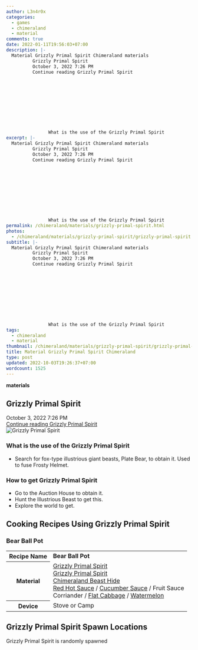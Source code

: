 ```yaml
---
author: L3n4r0x
categories:
  - games
  - chimeraland
  - material
comments: true
date: 2022-01-11T19:56:03+07:00
description: |-
  Material Grizzly Primal Spirit Chimeraland materials
          Grizzly Primal Spirit
          October 3, 2022 7:26 PM
          Continue reading Grizzly Primal Spirit
        
        
          
        
      
      
        
          
            
              
                What is the use of the Grizzly Primal Spirit
excerpt: |-
  Material Grizzly Primal Spirit Chimeraland materials
          Grizzly Primal Spirit
          October 3, 2022 7:26 PM
          Continue reading Grizzly Primal Spirit
        
        
          
        
      
      
        
          
            
              
                What is the use of the Grizzly Primal Spirit
permalink: /chimeraland/materials/grizzly-primal-spirit.html
photos:
  - /chimeraland/materials/grizzly-primal-spirit/grizzly-primal-spirit.webp
subtitle: |-
  Material Grizzly Primal Spirit Chimeraland materials
          Grizzly Primal Spirit
          October 3, 2022 7:26 PM
          Continue reading Grizzly Primal Spirit
        
        
          
        
      
      
        
          
            
              
                What is the use of the Grizzly Primal Spirit
tags:
  - chimeraland
  - material
thumbnail: /chimeraland/materials/grizzly-primal-spirit/grizzly-primal-spirit.webp
title: Material Grizzly Primal Spirit Chimeraland
type: post
updated: 2022-10-03T19:26:37+07:00
wordcount: 1525
---
```


<link
  rel="stylesheet"
  href="https://rawcdn.githack.com/dimaslanjaka/Web-Manajemen/870a349/css/bootstrap-5-3-0-alpha3-wrapper.css"
/>
<section id="bootstrap-wrapper">
  <div data-bs-theme="dark">
    <div
      class="row g-0 border rounded overflow-hidden flex-md-row mb-4 shadow-sm position-relative bg-dark text-light"
    >
      <div class="col p-4 d-flex flex-column position-static">
        <strong class="d-inline-block mb-2 text-success">materials</strong>
        <h2 class="mb-0">Grizzly Primal Spirit</h2>
        <div class="mb-1 text-muted">October 3, 2022 7:26 PM</div>
        <a
          href="/chimeraland/materials/grizzly-primal-spirit.html"
          class="stretched-link d-none text-primary"
          >Continue reading Grizzly Primal Spirit</a
        >
      </div>
      <div class="col-auto d-none d-md-block d-lg-block">
        <img
          src="https://www.webmanajemen.com/chimeraland/materials/grizzly-primal-spirit/grizzly-primal-spirit.webp"
          alt="Grizzly Primal Spirit"
        />
      </div>
    </div>
    <div class="row">
      <div class="col-lg-6 col-12 mb-2">
        <div class="card">
          <div class="card-body">
            <h3 class="card-title">
              What is the use of the Grizzly Primal Spirit
            </h3>
            <div class="card-text">
              <ul>
                <li>
                  Search for fox-type illustrious giant beasts, Plate Bear, to
                  obtain it. Used to fuse Frosty Helmet.
                </li>
              </ul>
            </div>
          </div>
        </div>
      </div>
      <div class="col-lg-6 col-12 mb-2">
        <div class="card">
          <div class="card-body">
            <h3 class="card-title">How to get Grizzly Primal Spirit</h3>
            <div class="card-text">
              <ul>
                <li>Go to the Auction House to obtain it.</li>
                <li>Hunt the Illustrious Beast to get this.</li>
                <li>Explore the world to get.</li>
              </ul>
            </div>
          </div>
        </div>
      </div>
      <div class="col-12 mb-2">
        <h2 id="cookable">Cooking Recipes Using Grizzly Primal Spirit</h2>
        <div id="recipe-bear-ball-pot">
          <h3 id="item-bear-ball-pot">Bear Ball Pot</h3>
          <div class="mb-2">
            <table class="table">
              <tr>
                <th>Recipe Name</th>
                <td><b>Bear Ball Pot</b></td>
              </tr>
              <tr>
                <th>Material</th>
                <td>
                  <a
                    class="text-decoration-none text-primary"
                    href="/chimeraland/materials/grizzly-primal-spirit.html"
                    >Grizzly Primal Spirit</a
                  ><br /><a
                    class="text-decoration-none text-primary"
                    href="/chimeraland/materials/grizzly-primal-spirit.html"
                    >Grizzly Primal Spirit</a
                  ><br /><a
                    class="text-decoration-none text-primary"
                    href="/chimeraland/materials/chimeraland-beast-hide.html"
                    >Chimeraland Beast Hide</a
                  ><br /><a
                    class="text-decoration-none text-primary"
                    href="/chimeraland/recipes/red-hot-sauce.html"
                    >Red Hot Sauce</a
                  ><span> / </span
                  ><a
                    class="text-decoration-none text-primary"
                    href="/chimeraland/recipes/cucumber-sauce.html"
                    >Cucumber Sauce</a
                  ><span> / </span>Fruit Sauce<br />Corriander<span> / </span
                  ><a
                    class="text-decoration-none text-primary"
                    href="/chimeraland/materials/flat-cabbage.html"
                    >Flat Cabbage</a
                  ><span> / </span
                  ><a
                    class="text-decoration-none text-primary"
                    href="/chimeraland/materials/watermelon.html"
                    >Watermelon</a
                  >
                </td>
              </tr>
              <tr>
                <th>Device</th>
                <td>Stove or Camp</td>
              </tr>
            </table>
          </div>
        </div>
      </div>
      <div class="col-12 mb-2">
        <h2>Grizzly Primal Spirit Spawn Locations</h2>
        <p>Grizzly Primal Spirit is randomly spawned</p>
      </div>
    </div>
  </div>
</section>